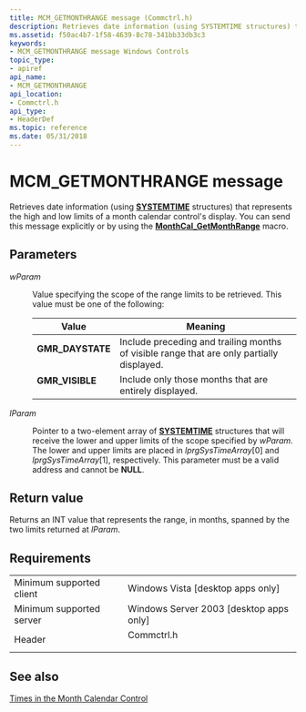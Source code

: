 ```yaml
---
title: MCM_GETMONTHRANGE message (Commctrl.h)
description: Retrieves date information (using SYSTEMTIME structures) that represents the high and low limits of a month calendar control's display. You can send this message explicitly or by using the MonthCal\_GetMonthRange macro.
ms.assetid: f50ac4b7-1f58-4639-8c78-341bb33db3c3
keywords:
- MCM_GETMONTHRANGE message Windows Controls
topic_type:
- apiref
api_name:
- MCM_GETMONTHRANGE
api_location:
- Commctrl.h
api_type:
- HeaderDef
ms.topic: reference
ms.date: 05/31/2018
---
```


# MCM\_GETMONTHRANGE message

Retrieves date information (using [**SYSTEMTIME**](/windows/desktop/api/minwinbase/ns-minwinbase-systemtime) structures) that represents the high and low limits of a month calendar control's display. You can send this message explicitly or by using the [**MonthCal\_GetMonthRange**](/windows/desktop/api/Commctrl/nf-commctrl-monthcal_getmonthrange) macro.

## Parameters

<dl> <dt>

*wParam* 
</dt> <dd>

Value specifying the scope of the range limits to be retrieved. This value must be one of the following:



| Value                                                                                                                                                      | Meaning                                                                                               |
|------------------------------------------------------------------------------------------------------------------------------------------------------------|-------------------------------------------------------------------------------------------------------|
| <span id="GMR_DAYSTATE"></span><span id="gmr_daystate"></span><dl> <dt>**GMR\_DAYSTATE**</dt> </dl> | Include preceding and trailing months of visible range that are only partially displayed. <br/> |
| <span id="GMR_VISIBLE"></span><span id="gmr_visible"></span><dl> <dt>**GMR\_VISIBLE**</dt> </dl>    | Include only those months that are entirely displayed. <br/>                                    |



 

</dd> <dt>

*lParam* 
</dt> <dd>

Pointer to a two-element array of [**SYSTEMTIME**](/windows/desktop/api/minwinbase/ns-minwinbase-systemtime) structures that will receive the lower and upper limits of the scope specified by *wParam*. The lower and upper limits are placed in *lprgSysTimeArray*\[0\] and *lprgSysTimeArray*\[1\], respectively. This parameter must be a valid address and cannot be **NULL**.

</dd> </dl>

## Return value

Returns an INT value that represents the range, in months, spanned by the two limits returned at *lParam*.

## Requirements



|                                     |                                                                                       |
|-------------------------------------|---------------------------------------------------------------------------------------|
| Minimum supported client<br/> | Windows Vista \[desktop apps only\]<br/>                                        |
| Minimum supported server<br/> | Windows Server 2003 \[desktop apps only\]<br/>                                  |
| Header<br/>                   | <dl> <dt>Commctrl.h</dt> </dl> |



## See also

<dl> <dt>

[Times in the Month Calendar Control](month-calendar-controls.md)
</dt> </dl>

 

